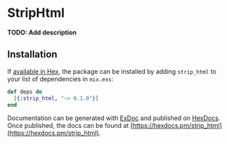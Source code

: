 # StripHtml

**TODO: Add description**

## Installation

If [available in Hex](https://hex.pm/docs/publish), the package can be installed
by adding `strip_html` to your list of dependencies in `mix.exs`:

```elixir
def deps do
  [{:strip_html, "~> 0.1.0"}]
end
```

Documentation can be generated with [ExDoc](https://github.com/elixir-lang/ex_doc)
and published on [HexDocs](https://hexdocs.pm). Once published, the docs can
be found at [https://hexdocs.pm/strip_html](https://hexdocs.pm/strip_html).

